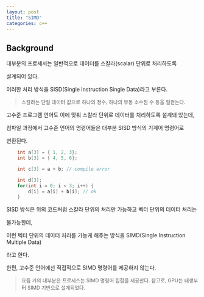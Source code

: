```yaml
---
layout: post
title: "SIMD"
categories: c++
---
```


## Background

대부분의 프로세서는 일반적으로 데이터를 스칼라(scalar) 단위로 처리하도록 

설계되어 있다. 

이러한 처리 방식을 SISD(Single Instruction Single Data)라고 부른다.

> <font size="2"> 
> 스칼라는 단일 데이터 값으로 하나의 정수, 하나의 부동 소수점 수 등을 일컫는다.
> </font>

고수준 프로그램 언어도 이에 맞춰 스칼라 단위로 데이터를 처리하도록 설계돼 있는데, 

컴파일 과정에서 고수준 언어의 명령어들은 대부분 SISD 방식의 기계어 명령어로

변환된다.

```c++
    int a[3] = { 1, 2, 3};
    int b[3] = { 4, 5, 6};

    int c[3] = a + b; // compile error

    int d[3];
    for(int i = 0; i < 3; i++) {
        d[i] = a[i] + b[i]; // ok
    }
```

SISD 방식은 위의 코드처럼 스칼라 단위의 처리만 가능하고 벡터 단위의 데이터 처리는 

불가능한데, 

이런 벡터 단위의 데이터 처리를 가능케 해주는 방식을 SIMD(Single Instruction Multiple Data) 

라고 한다.

한편, 고수준 언어에선 직접적으로 SIMD 명령어를 제공하지 않는다.

> <font size="2"> 
> 요즘 거의 대부분은 프로세스는 SIMD 명령어 집합을 제공한다.
> 참고로, GPU는 태생부터 SIMD 기반으로 설계되었다.
> </font>


























